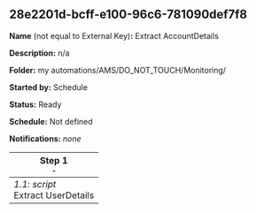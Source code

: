 ## 28e2201d-bcff-e100-96c6-781090def7f8

**Name** (not equal to External Key)**:** Extract AccountDetails

**Description:** n/a

**Folder:** my automations/AMS/DO_NOT_TOUCH/Monitoring/

**Started by:** Schedule

**Status:** Ready

**Schedule:** Not defined

**Notifications:** _none_


| Step 1<br>_<small>-</small>_ |
| --- |
| _1.1: script_<br>Extract UserDetails |
